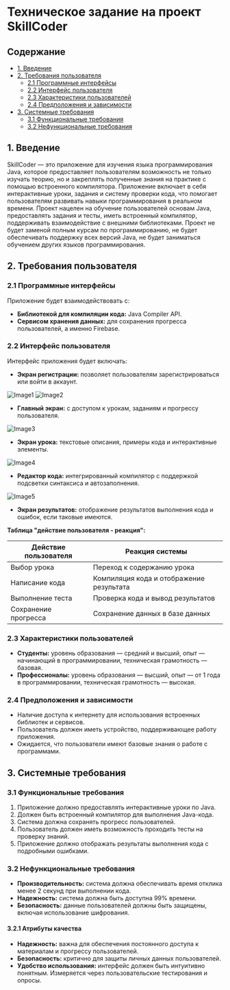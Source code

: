 # Техническое задание на проект SkillCoder

## Содержание

- [1. Введение](#1-введение)
- [2. Требования пользователя](#2-требования-пользователя)
  - [2.1 Программные интерфейсы](#21-программные-интерфейсы)
  - [2.2 Интерфейс пользователя](#22-интерфейс-пользователя)
  - [2.3 Характеристики пользователей](#23-характеристики-пользователей)
  - [2.4 Предположения и зависимости](#24-предположения-и-зависимости)
- [3. Системные требования](#3-системные-требования)
  - [3.1 Функциональные требования](#31-функциональные-требования)
  - [3.2 Нефункциональные требования](#32-нефункциональные-требования)

## 1. Введение

SkillCoder — это приложение для изучения языка программирования Java, которое предоставляет пользователям возможность не только изучать теорию, но и закреплять полученные знания на практике с помощью встроенного компилятора. Приложение включает в себя интерактивные уроки, задания и систему проверки кода, что помогает пользователям развивать навыки программирования в реальном времени.
Проект нацелен на обучение пользователей основам Java, предоставлять задания и тесты, иметь встроенный компилятор, поддерживать взаимодействие с внешними библиотеками.
Проект не будет заменой полным курсам по программированию, не будет обеспечивать поддержку всех версий Java, не будет заниматься обучением других языков программирования.
## 2. Требования пользователя

### 2.1 Программные интерфейсы

Приложение будет взаимодействовать с:
- **Библиотекой для компиляции кода:** Java Compiler API.
- **Сервисом хранения данных:** для сохранения прогресса пользователей, а именно Firebase.
### 2.2 Интерфейс пользователя

Интерфейс приложения будет включать:
- **Экран регистрации:** позволяет пользователям зарегистрироваться или войти в аккаунт.

![Image1](https://github.com/PahanHvesco/SkillCoder/blob/master/docs/mocaps/New%20Mockup%201.png)
![Image2](https://github.com/PahanHvesco/SkillCoder/blob/master/docs/mocaps/New%20Mockup%202.png)
- **Главный экран:** с доступом к урокам, заданиям и прогрессу пользователя.

![Image3](https://github.com/PahanHvesco/SkillCoder/blob/master/docs/mocaps/New%20Mockup%203.png)
- **Экран урока:** текстовые описания, примеры кода и интерактивные элементы.

![Image4](https://github.com/PahanHvesco/SkillCoder/blob/master/docs/mocaps/New%20Mockup%204.png)
- **Редактор кода:** интегрированный компилятор с поддержкой подсветки синтаксиса и автозаполнения.

![Image5](https://github.com/PahanHvesco/SkillCoder/blob/master/docs/mocaps/New%20Mockup%205.png)
- **Экран результатов:** отображение результатов выполнения кода и ошибок, если таковые имеются.

**Таблица "действие пользователя - реакция":**

| Действие пользователя | Реакция системы                          |
| --------------------- | ---------------------------------------- |
| Выбор урока           | Переход к содержанию урока               |
| Написание кода        | Компиляция кода и отображение результата |
| Выполнение теста      | Проверка кода и вывод результатов        |
| Сохранение прогресса  | Сохранение данных в базе данных          |

### 2.3 Характеристики пользователей

- **Студенты:** уровень образования — средний и высший, опыт — начинающий в программировании, техническая грамотность — базовая.
- **Профессионалы:** уровень образования — высший, опыт — от 1 года в программировании, техническая грамотность — высокая.

### 2.4 Предположения и зависимости

- Наличие доступа к интернету для использования встроенных библиотек и сервисов.
- Пользователь должен иметь устройство, поддерживающее работу приложения.
- Ожидается, что пользователи имеют базовые знания о работе с программами.

## 3. Системные требования

### 3.1 Функциональные требования

1. Приложение должно предоставлять интерактивные уроки по Java.
2. Должен быть встроенный компилятор для выполнения Java-кода.
3. Система должна сохранять прогресс пользователей.
4. Пользователь должен иметь возможность проходить тесты на проверку знаний.
5. Приложение должно отображать результаты выполнения кода с подробными ошибками.

### 3.2 Нефункциональные требования

- **Производительность:** система должна обеспечивать время отклика менее 2 секунд при выполнении кода.
- **Надежность:** система должна быть доступна 99% времени.
- **Безопасность:** данные пользователей должны быть защищены, включая использование шифрования.

#### 3.2.1 Атрибуты качества

- **Надежность:** важна для обеспечения постоянного доступа к материалам и прогрессу пользователей.
- **Безопасность:** критично для защиты личных данных пользователей. 
- **Удобство использования:** интерфейс должен быть интуитивно понятным. Измеряется через пользовательские тестирования и опросы.

